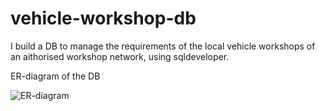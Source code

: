 # vehicle-workshop-db
I build a DB to manage the requirements of the local vehicle workshops of an aithorised workshop network, using sqldeveloper.

ER-diagram of the DB

![ER-diagram](https://user-images.githubusercontent.com/89663008/209432442-ef0ffd28-9874-4740-babb-55e7d7abd9dc.png)
